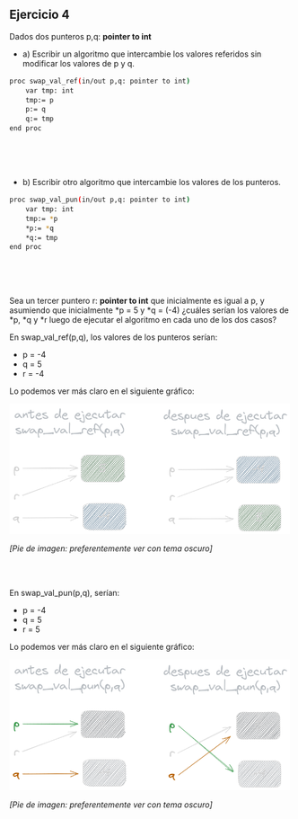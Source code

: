 ## Ejercicio 4
Dados dos punteros p,q: **pointer to int**
- a) Escribir un algoritmo que intercambie los valores referidos sin modificar los valores de p y q.
```bash
proc swap_val_ref(in/out p,q: pointer to int)
    var tmp: int
    tmp:= p
    p:= q
    q:= tmp
end proc
```
<br><br><br>

- b) Escribir otro algoritmo que intercambie los valores de los punteros.
```bash
proc swap_val_pun(in/out p,q: pointer to int)
    var tmp: int
    tmp:= *p
    *p:= *q
    *q:= tmp
end proc
```
<br><br><br>

Sea un tercer puntero r: **pointer to int** que inicialmente es igual a p, y asumiendo que inicialmente *p = 5 y *q = (-4) ¿cuáles serían los valores de *p, *q y *r luego de ejecutar el algoritmo en cada uno de los dos casos?

En swap_val_ref(p,q), los valores de los punteros serían:
- p = -4
- q = 5
- r = -4

Lo podemos ver más claro en el siguiente gráfico:

<img src="./graficos/ej04-grafico1.png" alt="Grafico de los punteros" style="max-width: 500px;" />

*[Pie de imagen: preferentemente ver con tema oscuro]*

<br><br>

En swap_val_pun(p,q), serían:
- p = -4
- q = 5
- r = 5

Lo podemos ver más claro en el siguiente gráfico:

<img src="./graficos/ej04-grafico2.png" alt="Grafico de los punteros" style="max-width: 500px;" />

*[Pie de imagen: preferentemente ver con tema oscuro]*